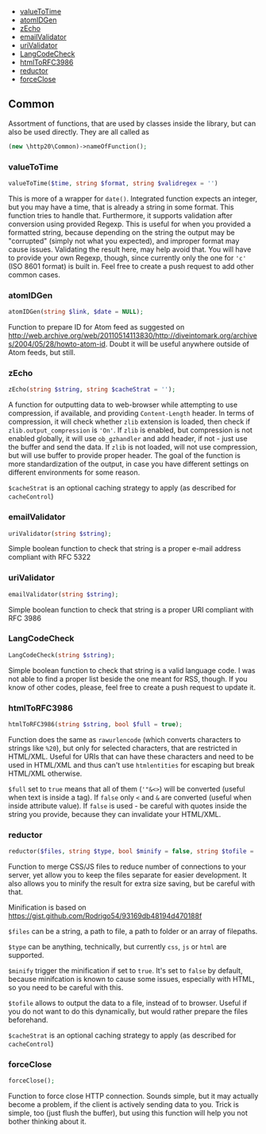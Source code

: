 - [valueToTime](#valuetotime)
- [atomIDGen](#atomidgen)
- [zEcho](#zecho)
- [emailValidator](#emailvalidator)
- [uriValidator](#urivalidator)
- [LangCodeCheck](#langcodecheck)
- [htmlToRFC3986](#htmltorfc3986)
- [reductor](#reductor)
- [forceClose](#forceclose)

## Common
Assortment of functions, that are used by classes inside the library, but can also be used directly. They are all called as
```php
(new \http20\Common)->nameOfFunction();
```

### valueToTime
```php
valueToTime($time, string $format, string $validregex = '')
```
This is more of a wrapper for `date()`. Integrated function expects an integer, but you may have a time, that is already a string in some format. This function tries to handle that. Furthermore, it supports validation after conversion using provided Regexp. This is useful for when you provided a formatted string, because depending on the string the output may be "corrupted" (simply not what you expected), and improper format may cause issues. Validating the result here, may help avoid that. You will have to provide your own Regexp, though, since currently only the one for `'c'` (ISO 8601 format) is built in. Feel free to create a push request to add other common cases.

### atomIDGen
```php
atomIDGen(string $link, $date = NULL);
```
Function to prepare ID for Atom feed as suggested on http://web.archive.org/web/20110514113830/http://diveintomark.org/archives/2004/05/28/howto-atom-id. Doubt it will be useful anywhere outside of Atom feeds, but still.

### zEcho
```php
zEcho(string $string, string $cacheStrat = '');
```
A function for outputting data to web-browser while attempting to use compression, if available, and providing `Content-Length` header. In terms of compression, it will check whether `zlib` extension is loaded, then check if `zlib.output_compression` is `'On'`. If `zlib` is enabled, but compression is not enabled globally, it will use `ob_gzhandler` and add header, if not - just use the buffer and send the data. If `zlib` is not loaded, will not use compression, but will use buffer to provide proper header. The goal of the function is more standardization of the output, in case you have different settings on different environments for some reason.

`$cacheStrat` is an optional caching strategy to apply (as described for `cacheControl`)

### emailValidator
```php
uriValidator(string $string);
```
Simple boolean function to check that string is a proper e-mail address compliant with RFC 5322

### uriValidator
```php
emailValidator(string $string);
```
Simple boolean function to check that string is a proper URI compliant with RFC 3986

### LangCodeCheck
```php
LangCodeCheck(string $string);
```
Simple boolean function to check that string is a valid language code. I was not able to find a proper list beside the one meant for RSS, though. If you know of other codes, please, feel free to create a push request to update it.

### htmlToRFC3986
```php
htmlToRFC3986(string $string, bool $full = true);
```
Function does the same as `rawurlencode` (which converts characters to strings like `%20`), but only for selected characters, that are restricted in HTML/XML. Useful for URIs that can have these characters and need to be used in HTML/XML and thus can't use `htmlentities` for escaping but break HTML/XML otherwise.

`$full` set to `true` means that all of them (`'"&<>`) will be converted (useful when text is inside a tag). If `false` only `<` and `&` are converted (useful when inside attribute value). If `false` is used - be careful with quotes inside the string you provide, because they can invalidate your HTML/XML.

### reductor
```php
reductor($files, string $type, bool $minify = false, string $tofile = '', string $cacheStrat = '');
```
Function to merge CSS/JS files to reduce number of connections to your server, yet allow you to keep the files separate for easier development. It also allows you to minify the result for extra size saving, but be careful with that.

Minification is based on https://gist.github.com/Rodrigo54/93169db48194d470188f

`$files` can be a string, a path to file, a path to folder or an array of filepaths.

`$type` can be anything, technically, but currently `css`, `js` or `html` are supported.

`$minify` trigger the minification if set to `true`. It's set to `false` by default, because minifcation is known to cause some issues, especially with HTML, so you need to be careful with this.

`$tofile` allows to output the data to a file, instead of to browser. Useful if you do not want to do this dynamically, but would rather prepare the files beforehand.

`$cacheStrat` is an optional caching strategy to apply (as described for `cacheControl`)

### forceClose
```php
forceClose();
```
Function to force close HTTP connection. Sounds simple, but it may actually become a problem, if the client is actively sending data to you. Trick is simple, too (just flush the buffer), but using this function will help you not bother thinking about it.